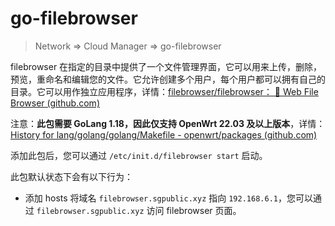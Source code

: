 # go-filebrowser

> Network => Cloud Manager => go-filebrowser

filebrowser 在指定的目录中提供了一个文件管理界面，它可以用来上传，删除，预览，重命名和编辑您的文件。它允许创建多个用户，每个用户都可以拥有自己的目录。它可以用作独立应用程序，详情：[filebrowser/filebrowser： 📂 Web File Browser (github.com)](https://github.com/filebrowser/filebrowser)

注意：**此包需要 GoLang 1.18，因此仅支持 OpenWrt 22.03 及以上版本**，详情：[History for lang/golang/golang/Makefile - openwrt/packages (github.com)](https://github.com/openwrt/packages/commits/openwrt-22.03/lang/golang/golang/Makefile)

添加此包后，您可以通过 `/etc/init.d/filebrowser start` 启动。

此包默认状态下会有以下行为：

+ 添加 hosts 将域名 `filebrowser.sgpublic.xyz` 指向 `192.168.6.1`，您可以通过 `filebrowser.sgpublic.xyz` 访问 filebrowser 页面。

